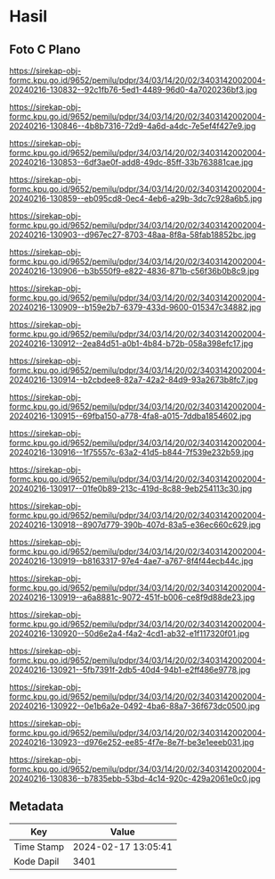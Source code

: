 # Hasil

## Foto C Plano

https://sirekap-obj-formc.kpu.go.id/9652/pemilu/pdpr/34/03/14/20/02/3403142002004-20240216-130832--92c1fb76-5ed1-4489-96d0-4a7020236bf3.jpg

https://sirekap-obj-formc.kpu.go.id/9652/pemilu/pdpr/34/03/14/20/02/3403142002004-20240216-130846--4b8b7316-72d9-4a6d-a4dc-7e5ef4f427e9.jpg

https://sirekap-obj-formc.kpu.go.id/9652/pemilu/pdpr/34/03/14/20/02/3403142002004-20240216-130853--6df3ae0f-add8-49dc-85ff-33b763881cae.jpg

https://sirekap-obj-formc.kpu.go.id/9652/pemilu/pdpr/34/03/14/20/02/3403142002004-20240216-130859--eb095cd8-0ec4-4eb6-a29b-3dc7c928a6b5.jpg

https://sirekap-obj-formc.kpu.go.id/9652/pemilu/pdpr/34/03/14/20/02/3403142002004-20240216-130903--d967ec27-8703-48aa-8f8a-58fab18852bc.jpg

https://sirekap-obj-formc.kpu.go.id/9652/pemilu/pdpr/34/03/14/20/02/3403142002004-20240216-130906--b3b550f9-e822-4836-871b-c56f36b0b8c9.jpg

https://sirekap-obj-formc.kpu.go.id/9652/pemilu/pdpr/34/03/14/20/02/3403142002004-20240216-130909--b159e2b7-6379-433d-9600-015347c34882.jpg

https://sirekap-obj-formc.kpu.go.id/9652/pemilu/pdpr/34/03/14/20/02/3403142002004-20240216-130912--2ea84d51-a0b1-4b84-b72b-058a398efc17.jpg

https://sirekap-obj-formc.kpu.go.id/9652/pemilu/pdpr/34/03/14/20/02/3403142002004-20240216-130914--b2cbdee8-82a7-42a2-84d9-93a2673b8fc7.jpg

https://sirekap-obj-formc.kpu.go.id/9652/pemilu/pdpr/34/03/14/20/02/3403142002004-20240216-130915--69fba150-a778-4fa8-a015-7ddba1854602.jpg

https://sirekap-obj-formc.kpu.go.id/9652/pemilu/pdpr/34/03/14/20/02/3403142002004-20240216-130916--1f75557c-63a2-41d5-b844-7f539e232b59.jpg

https://sirekap-obj-formc.kpu.go.id/9652/pemilu/pdpr/34/03/14/20/02/3403142002004-20240216-130917--01fe0b89-213c-419d-8c88-9eb254113c30.jpg

https://sirekap-obj-formc.kpu.go.id/9652/pemilu/pdpr/34/03/14/20/02/3403142002004-20240216-130918--8907d779-390b-407d-83a5-e36ec660c629.jpg

https://sirekap-obj-formc.kpu.go.id/9652/pemilu/pdpr/34/03/14/20/02/3403142002004-20240216-130919--b8163317-97e4-4ae7-a767-8f4f44ecb44c.jpg

https://sirekap-obj-formc.kpu.go.id/9652/pemilu/pdpr/34/03/14/20/02/3403142002004-20240216-130919--a6a8881c-9072-451f-b006-ce8f9d88de23.jpg

https://sirekap-obj-formc.kpu.go.id/9652/pemilu/pdpr/34/03/14/20/02/3403142002004-20240216-130920--50d6e2a4-f4a2-4cd1-ab32-e1f117320f01.jpg

https://sirekap-obj-formc.kpu.go.id/9652/pemilu/pdpr/34/03/14/20/02/3403142002004-20240216-130921--5fb7391f-2db5-40d4-94b1-e2ff486e9778.jpg

https://sirekap-obj-formc.kpu.go.id/9652/pemilu/pdpr/34/03/14/20/02/3403142002004-20240216-130922--0e1b6a2e-0492-4ba6-88a7-36f673dc0500.jpg

https://sirekap-obj-formc.kpu.go.id/9652/pemilu/pdpr/34/03/14/20/02/3403142002004-20240216-130923--d976e252-ee85-4f7e-8e7f-be3e1eeeb031.jpg

https://sirekap-obj-formc.kpu.go.id/9652/pemilu/pdpr/34/03/14/20/02/3403142002004-20240216-130836--b7835ebb-53bd-4c14-920c-429a2061e0c0.jpg


## Metadata

| Key        | Value               |
| ---------- | ------------------- |
| Time Stamp | 2024-02-17 13:05:41 |
| Kode Dapil | 3401                |



